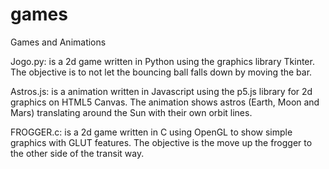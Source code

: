 # games
Games and Animations

Jogo.py:
is a 2d game written in Python using the graphics library Tkinter.
The objective is to not let the bouncing ball falls down by moving the bar.

Astros.js:
is a animation written in Javascript using the p5.js library for 2d graphics on HTML5 Canvas.
The animation shows astros (Earth, Moon and Mars) translating around the Sun with their own orbit lines.

FROGGER.c:
is a 2d game written in C using OpenGL to show simple graphics with GLUT features.
The objective is the move up the frogger to the other side of the transit way.
